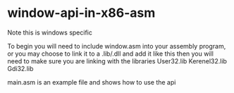 # window-api-in-x86-asm

Note this is windows specific

To begin you will need to include window.asm into your assembly program, or you may choose to link it to a .lib/.dll and add it like this
then you will need to make sure you are linking with the libraries User32.lib Kerenel32.lib Gdi32.lib

main.asm is an example file and shows how to use the api
